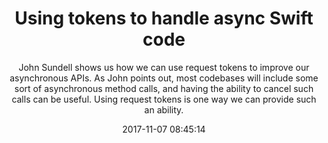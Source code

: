 ---
title: "Using tokens to handle async Swift code"
subtitle: "John Sundell shows us how we can use request tokens to improve our asynchronous APIs. As John points out, most codebases will include some sort of asynchronous method calls, and having the ability to cancel such calls can be useful. Using request tokens is one way we can provide such an ability."
tags: ["async"]
link: "https://www.swiftbysundell.com/posts/using-tokens-to-handle-async-swift-code"
date: "2017-11-07 08:45:14"
---